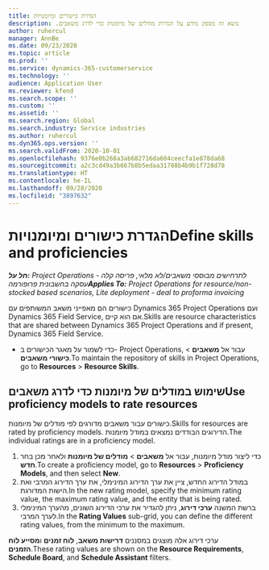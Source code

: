 ```yaml
---
title: הגדרת כישורים ומיומנויות
description: נושא זה מספק מידע על הגדרת מודלים של מיומנות‬‏‫ כדי לדרג משאבים.
author: ruhercul
manager: AnnBe
ms.date: 09/23/2020
ms.topic: article
ms.prod: ''
ms.service: dynamics-365-customerservice
ms.technology: ''
audience: Application User
ms.reviewer: kfend
ms.search.scope: ''
ms.custom: ''
ms.assetid: ''
ms.search.region: Global
ms.search.industry: Service industries
ms.author: ruhercul
ms.dyn365.ops.version: ''
ms.search.validFrom: 2020-10-01
ms.openlocfilehash: 9376e0b268a3ab682716da604ceecfa1e878da68
ms.sourcegitcommit: a2c3cd49a3b667b8b5edaa31788b4b9b1f728d78
ms.translationtype: HT
ms.contentlocale: he-IL
ms.lasthandoff: 09/28/2020
ms.locfileid: "3897632"
---
```

# <a name="define-skills-and-proficiencies"></a><span data-ttu-id="9678d-103">הגדרת כישורים ומיומנויות</span><span class="sxs-lookup"><span data-stu-id="9678d-103">Define skills and proficiencies</span></span>

<span data-ttu-id="9678d-104">_**חל על:** Project Operations לתרחישים מבוססי משאבים/לא מלאי, פריסה קלה - עסקה בחשבונית פרופורמה_</span><span class="sxs-lookup"><span data-stu-id="9678d-104">_**Applies To:** Project Operations for resource/non-stocked based scenarios, Lite deployment - deal to proforma invoicing_</span></span>

<span data-ttu-id="9678d-105">כישורים הם מאפייני משאב המשותפים עם Dynamics 365 Project Operations ועם Dynamics 365 Field Service, אם הוא קיים.</span><span class="sxs-lookup"><span data-stu-id="9678d-105">Skills are resource characteristics that are shared between Dynamics 365 Project Operations and if present, Dynamics 365 Field Service.</span></span> 

- <span data-ttu-id="9678d-106">כדי לשמור על מאגר הכישורים ב- Project Operations, עבור אל **משאבים** \> **כישורי משאבים**.</span><span class="sxs-lookup"><span data-stu-id="9678d-106">To maintain the repository of skills in Project Operations, go to **Resources** \> **Resource Skills**.</span></span> 

## <a name="use-proficiency-models-to-rate-resources"></a><span data-ttu-id="9678d-107">שימוש במודלים של מיומנות כדי לדרג משאבים</span><span class="sxs-lookup"><span data-stu-id="9678d-107">Use proficiency models to rate resources</span></span>

<span data-ttu-id="9678d-108">כישורים עבור משאבים מדורגים לפי מודלים של מיומנות.</span><span class="sxs-lookup"><span data-stu-id="9678d-108">Skills for resources are rated by proficiency models.</span></span> <span data-ttu-id="9678d-109">הדירוגים הבודדים נמצאים במודל מיומנות.</span><span class="sxs-lookup"><span data-stu-id="9678d-109">The individual ratings are in a proficiency model.</span></span> 

1. <span data-ttu-id="9678d-110">כדי ליצור מודל מיומנות, עבור אל **משאבים** \> **מודלים של מיומנות** ולאחר מכן בחר **חדש**.</span><span class="sxs-lookup"><span data-stu-id="9678d-110">To create a proficiency model, go to **Resources** \> **Proficiency Models**, and then select **New**.</span></span>
2. <span data-ttu-id="9678d-111">במודל הדירוג החדש, ציין את ערך הדירוג המינימלי, את ערך הדירוג המרבי ואת הישות המדורגת.</span><span class="sxs-lookup"><span data-stu-id="9678d-111">In the new rating model, specify the minimum rating value, the maximum rating value, and the entity that is being rated.</span></span>
3. <span data-ttu-id="9678d-112">ברשת המשנה **ערכי דירוג**, ניתן להגדיר את ערכי הדירוג השונים, מהערך המינימלי לערך המרבי.</span><span class="sxs-lookup"><span data-stu-id="9678d-112">In the **Rating Values** sub-grid, you can define the different rating values, from the minimum to the maximum.</span></span>


<span data-ttu-id="9678d-113">ערכי דירוג אלה מוצגים במסננים **דרישות משאב**, **לוח זמנים** ו**מסייע לוח הזמנים**.</span><span class="sxs-lookup"><span data-stu-id="9678d-113">These rating values are shown on the **Resource Requirements**, **Schedule Board**, and **Schedule Assistant** filters.</span></span>
